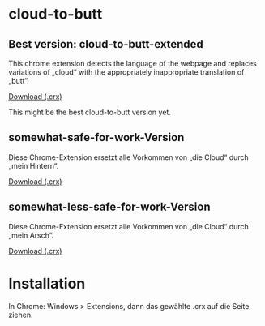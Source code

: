 # cloud-to-butt

## Best version: cloud-to-butt-extended

This chrome extension detects the language of the webpage and replaces variations of „cloud“ with the appropriately inappropriate translation of „butt“.

[Download (.crx)](https://github.com/moeffju/cloud-to-butt/blob/master/cloud-to-butt-extended.crx?raw=true)

This might be the best cloud-to-butt version yet.


## somewhat-safe-for-work-Version

Diese Chrome-Extension ersetzt alle Vorkommen von „die Cloud“ durch „mein Hintern“.

[Download (.crx)](https://github.com/moeffju/cloud-to-butt/blob/master/cloud-zu-hintern.crx?raw=true)

## somewhat-less-safe-for-work-Version

Diese Chrome-Extension ersetzt alle Vorkommen von „die Cloud“ durch „mein Arsch“.

[Download (.crx)](https://github.com/moeffju/cloud-to-butt/blob/master/cloud-zu-arsch.crx?raw=true)

# Installation

In Chrome: Windows > Extensions, dann das gewählte .crx auf die Seite ziehen.
